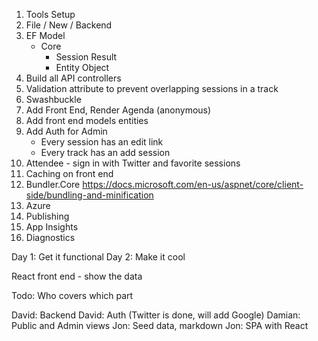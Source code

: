 1. Tools Setup
1. File / New / Backend
1. EF Model
   * Core
	 * Session Result
	 * Entity Object
1. Build all API controllers
1. Validation attribute to prevent overlapping sessions in a track
1. Swashbuckle
1. Add Front End, Render Agenda (anonymous)
1. Add front end models entities
1. Add Auth for Admin
   * Every session has an edit link
   * Every track has an add session
1. Attendee - sign in with Twitter and favorite sessions
1. Caching on front end
1. Bundler.Core https://docs.microsoft.com/en-us/aspnet/core/client-side/bundling-and-minification
1. Azure
  1. Publishing
  1. App Insights
  1. Diagnostics

Day 1: Get it functional
Day 2: Make it cool

React front end - show the data

Todo: 
Who covers which part

David: Backend
David: Auth (Twitter is done, will add Google)
Damian: Public and Admin views 
Jon: Seed data, markdown
Jon: SPA with React
